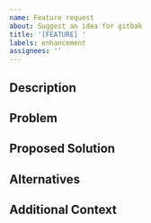```yaml
---
name: Feature request
about: Suggest an idea for gitbak
title: '[FEATURE] '
labels: enhancement
assignees: ''
---
```


## Description

<!-- A clear description of the feature you're requesting. -->

## Problem

<!-- What problem does this feature solve? -->

## Proposed Solution

<!-- How do you think this should be implemented? -->

## Alternatives

<!-- Have you considered any alternatives? -->

## Additional Context

<!-- Any other context or screenshots about the feature request. -->
